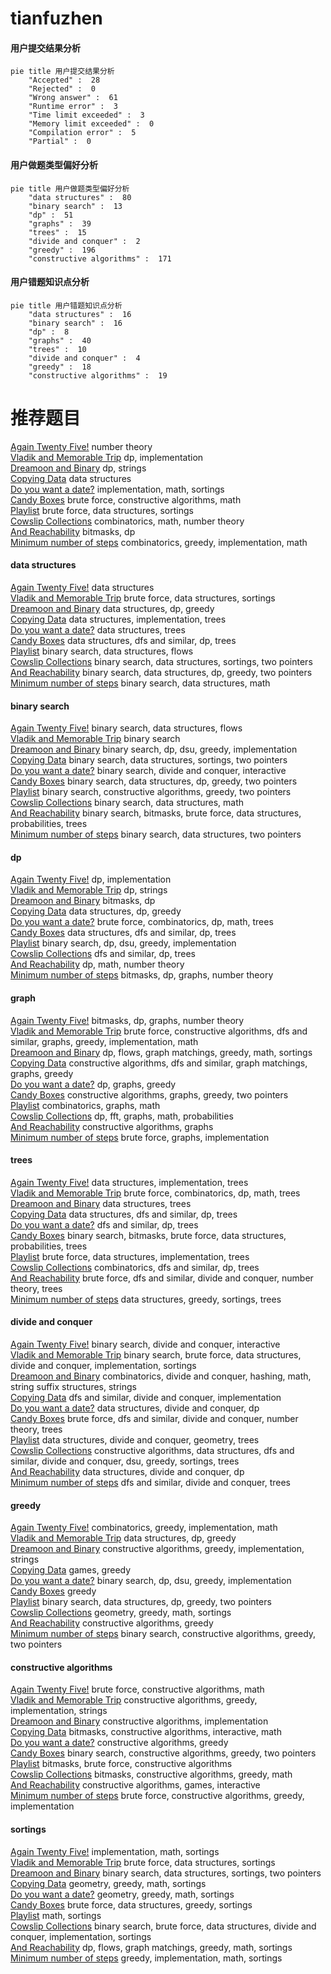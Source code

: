 # tianfuzhen
<!-- tabs:start -->
#### **用户提交结果分析**

```mermaid
pie title 用户提交结果分析
    "Accepted" :  28
    "Rejected" :  0
    "Wrong answer" :  61
    "Runtime error" :  3
    "Time limit exceeded" :  3
    "Memory limit exceeded" :  0
    "Compilation error" :  5
    "Partial" :  0
```
#### **用户做题类型偏好分析**

```mermaid
pie title 用户做题类型偏好分析
    "data structures" :  80
    "binary search" :  13
    "dp" :  51
    "graphs" :  39
    "trees" :  15
    "divide and conquer" :  2
    "greedy" :  196
    "constructive algorithms" :  171
```
#### **用户错题知识点分析**

```mermaid
pie title 用户错题知识点分析
    "data structures" :  16
    "binary search" :  16
    "dp" :  8
    "graphs" :  40
    "trees" :  10
    "divide and conquer" :  4
    "greedy" :  18
    "constructive algorithms" :  19
```
<!-- tabs:end -->
# 推荐题目
[Again Twenty Five!](http://codeforces.com/problemset/problem/630/A)		number theory		  
[Vladik and Memorable Trip](http://codeforces.com/problemset/problem/811/C)		dp,
                        implementation		  
[Dreamoon and Binary](http://codeforces.com/problemset/problem/477/D)		dp,
                        strings		  
[Copying Data](http://codeforces.com/problemset/problem/292/E)		data structures		  
[Do you want a date?](https://codeforces.com/contest/810/problem/C)		implementation,
                        math,
                        sortings		  
[Candy Boxes](http://codeforces.com/problemset/problem/488/B)		brute force,
                        constructive algorithms,
                        math		  
[Playlist](http://codeforces.com/problemset/problem/1140/C)		brute force,
                        data structures,
                        sortings		  
[Cowslip Collections](http://codeforces.com/problemset/problem/645/F)		combinatorics,
                        math,
                        number theory		  
[And Reachability](http://codeforces.com/problemset/problem/1168/C)		bitmasks,
                        dp		  
[Minimum number of steps](https://codeforces.com/contest/805/problem/D)		combinatorics,
                        greedy,
                        implementation,
                        math		  
<!-- tabs:start -->
#### **data structures**
[Again Twenty Five!](http://codeforces.com/problemset/problem/292/E)		data structures		  
[Vladik and Memorable Trip](http://codeforces.com/problemset/problem/1140/C)		brute force,
                        data structures,
                        sortings		  
[Dreamoon and Binary](http://codeforces.com/problemset/problem/675/E)		data structures,
                        dp,
                        greedy		  
[Copying Data](http://codeforces.com/problemset/problem/403/E)		data structures,
                        implementation,
                        trees		  
[Do you want a date?](http://codeforces.com/problemset/problem/1137/F)		data structures,
                        trees		  
[Candy Boxes](http://codeforces.com/problemset/problem/494/D)		data structures,
                        dfs and similar,
                        dp,
                        trees		  
[Playlist](http://codeforces.com/problemset/problem/802/O)		binary search,
                        data structures,
                        flows		  
[Cowslip Collections](http://codeforces.com/problemset/problem/1324/D)		binary search,
                        data structures,
                        sortings,
                        two pointers		  
[And Reachability](http://codeforces.com/problemset/problem/1492/C)		binary search,
                        data structures,
                        dp,
                        greedy,
                        two pointers		  
[Minimum number of steps](http://codeforces.com/problemset/problem/1490/G)		binary search,
                        data structures,
                        math		  
#### **binary search**
[Again Twenty Five!](http://codeforces.com/problemset/problem/802/O)		binary search,
                        data structures,
                        flows		  
[Vladik and Memorable Trip](http://codeforces.com/problemset/problem/1117/C)		binary search		  
[Dreamoon and Binary](http://codeforces.com/problemset/problem/1370/D)		binary search,
                        dp,
                        dsu,
                        greedy,
                        implementation		  
[Copying Data](http://codeforces.com/problemset/problem/1324/D)		binary search,
                        data structures,
                        sortings,
                        two pointers		  
[Do you want a date?](http://codeforces.com/problemset/problem/1372/F)		binary search,
                        divide and conquer,
                        interactive		  
[Candy Boxes](http://codeforces.com/problemset/problem/1492/C)		binary search,
                        data structures,
                        dp,
                        greedy,
                        two pointers		  
[Playlist](http://codeforces.com/problemset/problem/1463/D)		binary search,
                        constructive algorithms,
                        greedy,
                        two pointers		  
[Cowslip Collections](http://codeforces.com/problemset/problem/1490/G)		binary search,
                        data structures,
                        math		  
[And Reachability](http://codeforces.com/problemset/problem/1479/D)		binary search,
                        bitmasks,
                        brute force,
                        data structures,
                        probabilities,
                        trees		  
[Minimum number of steps](http://codeforces.com/problemset/problem/1436/E)		binary search,
                        data structures,
                        two pointers		  
#### **dp**
[Again Twenty Five!](http://codeforces.com/problemset/problem/811/C)		dp,
                        implementation		  
[Vladik and Memorable Trip](http://codeforces.com/problemset/problem/477/D)		dp,
                        strings		  
[Dreamoon and Binary](http://codeforces.com/problemset/problem/1168/C)		bitmasks,
                        dp		  
[Copying Data](http://codeforces.com/problemset/problem/675/E)		data structures,
                        dp,
                        greedy		  
[Do you want a date?](https://codeforces.com/contest/1113/problem/F)		brute force,
                        combinatorics,
                        dp,
                        math,
                        trees		  
[Candy Boxes](http://codeforces.com/problemset/problem/494/D)		data structures,
                        dfs and similar,
                        dp,
                        trees		  
[Playlist](http://codeforces.com/problemset/problem/1370/D)		binary search,
                        dp,
                        dsu,
                        greedy,
                        implementation		  
[Cowslip Collections](http://codeforces.com/problemset/problem/1092/F)		dfs and similar,
                        dp,
                        trees		  
[And Reachability](http://codeforces.com/problemset/problem/980/D)		dp,
                        math,
                        number theory		  
[Minimum number of steps](http://codeforces.com/problemset/problem/1497/D)		bitmasks,
                        dp,
                        graphs,
                        number theory		  
#### **graph**
[Again Twenty Five!](http://codeforces.com/problemset/problem/1497/D)		bitmasks,
                        dp,
                        graphs,
                        number theory		  
[Vladik and Memorable Trip](http://codeforces.com/problemset/problem/1487/C)		brute force,
                        constructive algorithms,
                        dfs and similar,
                        graphs,
                        greedy,
                        implementation,
                        math		  
[Dreamoon and Binary](http://codeforces.com/problemset/problem/1437/C)		dp,
                        flows,
                        graph matchings,
                        greedy,
                        math,
                        sortings		  
[Copying Data](http://codeforces.com/problemset/problem/1470/D)		constructive algorithms,
                        dfs and similar,
                        graph matchings,
                        graphs,
                        greedy		  
[Do you want a date?](http://codeforces.com/problemset/problem/1476/C)		dp,
                        graphs,
                        greedy		  
[Candy Boxes](http://codeforces.com/problemset/problem/1304/D)		constructive algorithms,
                        graphs,
                        greedy,
                        two pointers		  
[Playlist](http://codeforces.com/problemset/problem/1475/C)		combinatorics,
                        graphs,
                        math		  
[Cowslip Collections](http://codeforces.com/problemset/problem/553/E)		dp,
                        fft,
                        graphs,
                        math,
                        probabilities		  
[And Reachability](http://codeforces.com/problemset/problem/1495/C)		constructive algorithms,
                        graphs		  
[Minimum number of steps](http://codeforces.com/problemset/problem/1510/K)		brute force,
                        graphs,
                        implementation		  
#### **trees**
[Again Twenty Five!](http://codeforces.com/problemset/problem/403/E)		data structures,
                        implementation,
                        trees		  
[Vladik and Memorable Trip](https://codeforces.com/contest/1113/problem/F)		brute force,
                        combinatorics,
                        dp,
                        math,
                        trees		  
[Dreamoon and Binary](http://codeforces.com/problemset/problem/1137/F)		data structures,
                        trees		  
[Copying Data](http://codeforces.com/problemset/problem/494/D)		data structures,
                        dfs and similar,
                        dp,
                        trees		  
[Do you want a date?](http://codeforces.com/problemset/problem/1092/F)		dfs and similar,
                        dp,
                        trees		  
[Candy Boxes](http://codeforces.com/problemset/problem/1479/D)		binary search,
                        bitmasks,
                        brute force,
                        data structures,
                        probabilities,
                        trees		  
[Playlist](http://codeforces.com/problemset/problem/1511/C)		brute force,
                        data structures,
                        implementation,
                        trees		  
[Cowslip Collections](http://codeforces.com/problemset/problem/1499/F)		combinatorics,
                        dfs and similar,
                        dp,
                        trees		  
[And Reachability](http://codeforces.com/problemset/problem/1491/E)		brute force,
                        dfs and similar,
                        divide and conquer,
                        number theory,
                        trees		  
[Minimum number of steps](http://codeforces.com/problemset/problem/1466/D)		data structures,
                        greedy,
                        sortings,
                        trees		  
#### **divide and conquer**
[Again Twenty Five!](http://codeforces.com/problemset/problem/1372/F)		binary search,
                        divide and conquer,
                        interactive		  
[Vladik and Memorable Trip](http://codeforces.com/problemset/problem/1461/D)		binary search,
                        brute force,
                        data structures,
                        divide and conquer,
                        implementation,
                        sortings		  
[Dreamoon and Binary](http://codeforces.com/problemset/problem/1466/G)		combinatorics,
                        divide and conquer,
                        hashing,
                        math,
                        string suffix structures,
                        strings		  
[Copying Data](http://codeforces.com/problemset/problem/1490/D)		dfs and similar,
                        divide and conquer,
                        implementation		  
[Do you want a date?](https://codeforces.com/contest/1483/problem/C)		data structures,
                        divide and conquer,
                        dp		  
[Candy Boxes](http://codeforces.com/problemset/problem/1491/E)		brute force,
                        dfs and similar,
                        divide and conquer,
                        number theory,
                        trees		  
[Playlist](http://codeforces.com/problemset/problem/1303/G)		data structures,
                        divide and conquer,
                        geometry,
                        trees		  
[Cowslip Collections](http://codeforces.com/problemset/problem/1494/D)		constructive algorithms,
                        data structures,
                        dfs and similar,
                        divide and conquer,
                        dsu,
                        greedy,
                        sortings,
                        trees		  
[And Reachability](http://codeforces.com/problemset/problem/1482/E)		data structures,
                        divide and conquer,
                        dp		  
[Minimum number of steps](http://codeforces.com/problemset/problem/566/C)		dfs and similar,
                        divide and conquer,
                        trees		  
#### **greedy**
[Again Twenty Five!](https://codeforces.com/contest/805/problem/D)		combinatorics,
                        greedy,
                        implementation,
                        math		  
[Vladik and Memorable Trip](http://codeforces.com/problemset/problem/675/E)		data structures,
                        dp,
                        greedy		  
[Dreamoon and Binary](https://codeforces.com/contest/709/problem/C)		constructive algorithms,
                        greedy,
                        implementation,
                        strings		  
[Copying Data](https://codeforces.com/contest/299/problem/C)		games,
                        greedy		  
[Do you want a date?](http://codeforces.com/problemset/problem/1370/D)		binary search,
                        dp,
                        dsu,
                        greedy,
                        implementation		  
[Candy Boxes](http://codeforces.com/problemset/problem/1203/F1)		greedy		  
[Playlist](http://codeforces.com/problemset/problem/1492/C)		binary search,
                        data structures,
                        dp,
                        greedy,
                        two pointers		  
[Cowslip Collections](https://codeforces.com/contest/1496/problem/C)		geometry,
                        greedy,
                        math,
                        sortings		  
[And Reachability](http://codeforces.com/problemset/problem/1493/A)		constructive algorithms,
                        greedy		  
[Minimum number of steps](http://codeforces.com/problemset/problem/1463/D)		binary search,
                        constructive algorithms,
                        greedy,
                        two pointers		  
#### **constructive algorithms**
[Again Twenty Five!](http://codeforces.com/problemset/problem/488/B)		brute force,
                        constructive algorithms,
                        math		  
[Vladik and Memorable Trip](https://codeforces.com/contest/709/problem/C)		constructive algorithms,
                        greedy,
                        implementation,
                        strings		  
[Dreamoon and Binary](http://codeforces.com/problemset/problem/118/B)		constructive algorithms,
                        implementation		  
[Copying Data](http://codeforces.com/problemset/problem/1451/E2)		bitmasks,
                        constructive algorithms,
                        interactive,
                        math		  
[Do you want a date?](http://codeforces.com/problemset/problem/1493/A)		constructive algorithms,
                        greedy		  
[Candy Boxes](http://codeforces.com/problemset/problem/1463/D)		binary search,
                        constructive algorithms,
                        greedy,
                        two pointers		  
[Playlist](https://codeforces.com/contest/1456/problem/B)		bitmasks,
                        brute force,
                        constructive algorithms		  
[Cowslip Collections](http://codeforces.com/problemset/problem/1492/D)		bitmasks,
                        constructive algorithms,
                        greedy,
                        math		  
[And Reachability](https://codeforces.com/contest/1504/problem/D)		constructive algorithms,
                        games,
                        interactive		  
[Minimum number of steps](https://codeforces.com/contest/1483/problem/A)		brute force,
                        constructive algorithms,
                        greedy,
                        implementation		  
#### **sortings**
[Again Twenty Five!](https://codeforces.com/contest/810/problem/C)		implementation,
                        math,
                        sortings		  
[Vladik and Memorable Trip](http://codeforces.com/problemset/problem/1140/C)		brute force,
                        data structures,
                        sortings		  
[Dreamoon and Binary](http://codeforces.com/problemset/problem/1324/D)		binary search,
                        data structures,
                        sortings,
                        two pointers		  
[Copying Data](https://codeforces.com/contest/1496/problem/C)		geometry,
                        greedy,
                        math,
                        sortings		  
[Do you want a date?](http://codeforces.com/problemset/problem/1495/A)		geometry,
                        greedy,
                        math,
                        sortings		  
[Candy Boxes](http://codeforces.com/problemset/problem/1497/A)		brute force,
                        data structures,
                        greedy,
                        sortings		  
[Playlist](http://codeforces.com/problemset/problem/1427/A)		math,
                        sortings		  
[Cowslip Collections](http://codeforces.com/problemset/problem/1461/D)		binary search,
                        brute force,
                        data structures,
                        divide and conquer,
                        implementation,
                        sortings		  
[And Reachability](http://codeforces.com/problemset/problem/1437/C)		dp,
                        flows,
                        graph matchings,
                        greedy,
                        math,
                        sortings		  
[Minimum number of steps](http://codeforces.com/problemset/problem/1473/A)		greedy,
                        implementation,
                        math,
                        sortings		  
<!-- tabs:end -->
